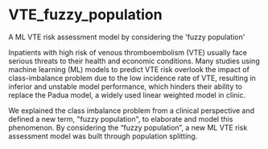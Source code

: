 # VTE_fuzzy_population
A ML VTE risk assessment model by considering the 'fuzzy population'

Inpatients with high risk of venous thromboembolism (VTE) usually face serious threats to their health and economic conditions. Many studies using machine learning (ML) models to predict VTE risk overlook the impact of class-imbalance problem due to the low incidence rate of VTE, resulting in inferior and unstable model performance, which hinders their ability to replace the Padua model, a widely used linear weighted model in clinic.

We explained the class imbalance problem from a clinical perspective and defined a new term, "fuzzy population", to elaborate and model this phenomenon. By considering the “fuzzy population”, a new ML VTE risk assessment model was built through population splitting.
